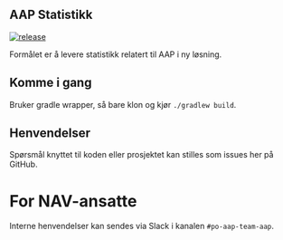 ## AAP Statistikk

[![release](https://github.com/navikt/aap-statistikk/actions/workflows/release.yaml/badge.svg)](https://github.com/navikt/aap-statistikk/actions/workflows/release.yaml)

Formålet er å levere statistikk relatert til AAP i ny løsning.

## Komme i gang

Bruker gradle wrapper, så bare klon og kjør `./gradlew build`.

## Henvendelser

Spørsmål knyttet til koden eller prosjektet kan stilles som issues her på GitHub.

# For NAV-ansatte

Interne henvendelser kan sendes via Slack i kanalen `#po-aap-team-aap`.
